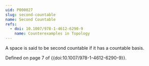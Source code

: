 ```yaml
---
uid: P000027
slug: second-countable
name: Second Countable
refs:
  - doi: 10.1007/978-1-4612-6290-9
    name: Counterexamples in Topology
---
```

A space is said to be second countable if it has a countable basis.

Defined on page 7 of {{doi:10.1007/978-1-4612-6290-9}}.
